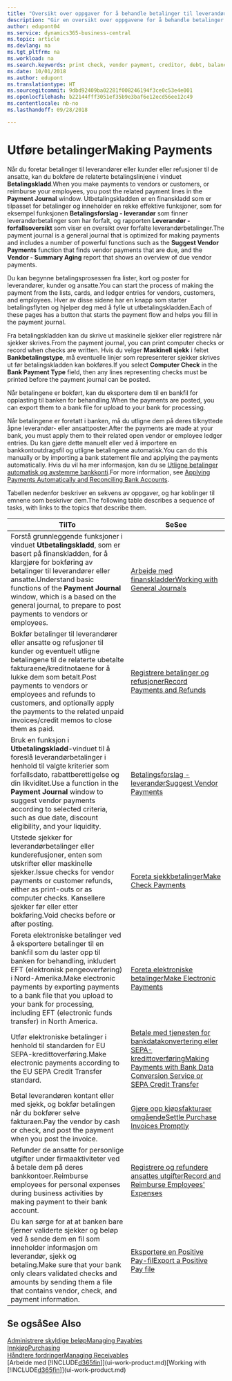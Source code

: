 ```yaml
---
title: "Oversikt over oppgaver for å behandle betalinger til leverandører | Microsoft-dokumentasjon"
description: "Gir en oversikt over oppgavene for å behandle betalinger til leverandører eller kreditorer, inkludert bokføring av betalingslinjene og oversikt over forfalt saldo."
author: edupont04
ms.service: dynamics365-business-central
ms.topic: article
ms.devlang: na
ms.tgt_pltfrm: na
ms.workload: na
ms.search.keywords: print check, vendor payment, creditor, debt, balance due, AP
ms.date: 10/01/2018
ms.author: edupont
ms.translationtype: HT
ms.sourcegitcommit: 9dbd92409ba02281f008246194f3ce0c53e4e001
ms.openlocfilehash: b22144fff3051ef35b9e3baf6e12ecd56ee12c49
ms.contentlocale: nb-no
ms.lasthandoff: 09/28/2018

---
```

# <a name="making-payments"></a><span data-ttu-id="50fa8-103">Utføre betalinger</span><span class="sxs-lookup"><span data-stu-id="50fa8-103">Making Payments</span></span>

<span data-ttu-id="50fa8-104">Når du foretar betalinger til leverandører eller kunder eller refusjoner til de ansatte, kan du bokføre de relaterte betalingslinjene i vinduet **Betalingskladd**.</span><span class="sxs-lookup"><span data-stu-id="50fa8-104">When you make payments to vendors or customers, or reimburse your employees, you post the related payment lines in the **Payment Journal** window.</span></span> <span data-ttu-id="50fa8-105">Utbetalingskladden er en finanskladd som er tilpasset for betalinger og inneholder en rekke effektive funksjoner, som for eksempel funksjonen **Betalingsforslag - leverandør** som finner leverandørbetalinger som har forfalt, og rapporten **Leverandør - forfallsoversikt** som viser en oversikt over forfalte leverandørbetalinger.</span><span class="sxs-lookup"><span data-stu-id="50fa8-105">The payment journal is a general journal that is optimized for making payments and includes a number of powerful functions such as the **Suggest Vendor Payments** function that finds vendor payments that are due, and the **Vendor - Summary Aging** report that shows an overview of due vendor payments.</span></span>  

<span data-ttu-id="50fa8-106">Du kan begynne betalingsprosessen fra lister, kort og poster for leverandører, kunder og ansatte.</span><span class="sxs-lookup"><span data-stu-id="50fa8-106">You can start the process of making the payment from the lists, cards, and ledger entries for vendors, customers, and employees.</span></span> <span data-ttu-id="50fa8-107">Hver av disse sidene har en knapp som starter betalingsflyten og hjelper deg med å fylle ut utbetalingskladden.</span><span class="sxs-lookup"><span data-stu-id="50fa8-107">Each of these pages has a button that starts the payment flow and helps you fill in the payment journal.</span></span>  

<span data-ttu-id="50fa8-108">Fra betalingskladden kan du skrive ut maskinelle sjekker eller registrere når sjekker skrives.</span><span class="sxs-lookup"><span data-stu-id="50fa8-108">From the payment journal, you can print computer checks or record when checks are written.</span></span> <span data-ttu-id="50fa8-109">Hvis du velger **Maskinell sjekk** i feltet **Bankbetalingstype**, må eventuelle linjer som representerer sjekker skrives ut før betalingskladden kan bokføres.</span><span class="sxs-lookup"><span data-stu-id="50fa8-109">If you select **Computer Check** in the **Bank Payment Type** field, then any lines representing checks must be printed before the payment journal can be posted.</span></span>

<span data-ttu-id="50fa8-110">Når betalingene er bokført, kan du eksportere dem til en bankfil for opplasting til banken for behandling.</span><span class="sxs-lookup"><span data-stu-id="50fa8-110">When the payments are posted, you can export them to a bank file for upload to your bank for processing.</span></span>

<span data-ttu-id="50fa8-111">Når betalingene er foretatt i banken, må du utligne dem på deres tilknyttede åpne leverandør- eller ansattposter.</span><span class="sxs-lookup"><span data-stu-id="50fa8-111">After the payments are made at your bank, you must apply them to their related open vendor or employee ledger entries.</span></span> <span data-ttu-id="50fa8-112">Du kan gjøre dette manuelt eller ved å importere en bankkontoutdragsfil og utligne betalingene automatisk.</span><span class="sxs-lookup"><span data-stu-id="50fa8-112">You can do this manually or by importing a bank statement file and applying the payments automatically.</span></span> <span data-ttu-id="50fa8-113">Hvis du vil ha mer informasjon, kan du se [Utligne betalinger automatisk og avstemme bankkonti](receivables-apply-payments-auto-reconcile-bank-accounts.md).</span><span class="sxs-lookup"><span data-stu-id="50fa8-113">For more information, see [Applying Payments Automatically and Reconciling Bank Accounts](receivables-apply-payments-auto-reconcile-bank-accounts.md).</span></span>

<span data-ttu-id="50fa8-114">Tabellen nedenfor beskriver en sekvens av oppgaver, og har koblinger til emnene som beskriver dem.</span><span class="sxs-lookup"><span data-stu-id="50fa8-114">The following table describes a sequence of tasks, with links to the topics that describe them.</span></span>

| <span data-ttu-id="50fa8-115">Til</span><span class="sxs-lookup"><span data-stu-id="50fa8-115">To</span></span> | <span data-ttu-id="50fa8-116">Se</span><span class="sxs-lookup"><span data-stu-id="50fa8-116">See</span></span> |
| --- | --- |
|<span data-ttu-id="50fa8-117">Forstå grunnleggende funksjoner i vinduet **Utbetalingskladd**, som er basert på finanskladden, for å klargjøre for bokføring av betalinger til leverandører eller ansatte.</span><span class="sxs-lookup"><span data-stu-id="50fa8-117">Understand basic functions of the **Payment Journal** window, which is a based on the general journal, to prepare to post payments to vendors or employees.</span></span>|[<span data-ttu-id="50fa8-118">Arbeide med finanskladder</span><span class="sxs-lookup"><span data-stu-id="50fa8-118">Working with General Journals</span></span>](ui-work-general-journals.md)|
|<span data-ttu-id="50fa8-119">Bokfør betalinger til leverandører eller ansatte og refusjoner til kunder og eventuelt utligne betalingene til de relaterte ubetalte fakturaene/kreditnotaene for å lukke dem som betalt.</span><span class="sxs-lookup"><span data-stu-id="50fa8-119">Post payments to vendors or employees and refunds to customers, and optionally apply the payments to the related unpaid invoices/credit memos to close them as paid.</span></span>|[<span data-ttu-id="50fa8-120">Registrere betalinger og refusjoner</span><span class="sxs-lookup"><span data-stu-id="50fa8-120">Record Payments and Refunds</span></span>](payables-how-post-payments-refunds.md)|
| <span data-ttu-id="50fa8-121">Bruk en funksjon i **Utbetalingskladd**-vinduet til å foreslå leverandørbetalinger i henhold til valgte kriterier som forfallsdato, rabattberettigelse og din likviditet.</span><span class="sxs-lookup"><span data-stu-id="50fa8-121">Use a function in the **Payment Journal** window to suggest vendor payments according to selected criteria, such as due date, discount eligibility, and your liquidity.</span></span> |[<span data-ttu-id="50fa8-122">Betalingsforslag - leverandør</span><span class="sxs-lookup"><span data-stu-id="50fa8-122">Suggest Vendor Payments</span></span>](payables-how-suggest-vendor-payments.md) |
| <span data-ttu-id="50fa8-123">Utstede sjekker for leverandørbetalinger eller kunderefusjoner, enten som utskrifter eller maskinelle sjekker.</span><span class="sxs-lookup"><span data-stu-id="50fa8-123">Issue checks for vendor payments or customer refunds, either as print-outs or as computer checks.</span></span> <span data-ttu-id="50fa8-124">Kansellere sjekker før eller etter bokføring.</span><span class="sxs-lookup"><span data-stu-id="50fa8-124">Void checks before or after posting.</span></span> |[<span data-ttu-id="50fa8-125">Foreta sjekkbetalinger</span><span class="sxs-lookup"><span data-stu-id="50fa8-125">Make Check Payments</span></span>](payables-how-work-checks.md) |
|<span data-ttu-id="50fa8-126">Foreta elektroniske betalinger ved å eksportere betalinger til en bankfil som du laster opp til banken for behandling, inkludert EFT (elektronisk pengeoverføring) i Nord-Amerika.</span><span class="sxs-lookup"><span data-stu-id="50fa8-126">Make electronic payments by exporting payments to a bank file that you upload to your bank for processing, including EFT (electronic funds transfer) in North America.</span></span> |[<span data-ttu-id="50fa8-127">Foreta elektroniske betalinger</span><span class="sxs-lookup"><span data-stu-id="50fa8-127">Make Electronic Payments</span></span>](payables-how-export-payments-bank-file.md)|
|<span data-ttu-id="50fa8-128">Utfør elektroniske betalinger i henhold til standarden for EU SEPA-kredittoverføring.</span><span class="sxs-lookup"><span data-stu-id="50fa8-128">Make electronic payments according to the EU SEPA Credit Transfer standard.</span></span>|[<span data-ttu-id="50fa8-129">Betale med tjenesten for bankdatakonvertering eller SEPA-kredittoverføring</span><span class="sxs-lookup"><span data-stu-id="50fa8-129">Making Payments with Bank Data Conversion Service or SEPA Credit Transfer</span></span>](finance-make-payments-with-bank-data-conversion-service-or-sepa-credit-transfer.md)|
| <span data-ttu-id="50fa8-130">Betal leverandøren kontant eller med sjekk, og bokfør betalingen når du bokfører selve fakturaen.</span><span class="sxs-lookup"><span data-stu-id="50fa8-130">Pay the vendor by cash or check, and post the payment when you post the invoice.</span></span> |[<span data-ttu-id="50fa8-131">Gjøre opp kjøpsfakturaer omgående</span><span class="sxs-lookup"><span data-stu-id="50fa8-131">Settle Purchase Invoices Promptly</span></span>](finance-how-to-settle-purchase-invoices-promptly.md) |
|<span data-ttu-id="50fa8-132">Refunder de ansatte for personlige utgifter under firmaaktiviteter ved å betale dem på deres bankkontoer.</span><span class="sxs-lookup"><span data-stu-id="50fa8-132">Reimburse employees for personal expenses during business activities by making payment to their bank account.</span></span>|[<span data-ttu-id="50fa8-133">Registrere og refundere ansattes utgifter</span><span class="sxs-lookup"><span data-stu-id="50fa8-133">Record and Reimburse Employees' Expenses</span></span>](finance-how-record-reimburse-employee-expenses.md)|
| <span data-ttu-id="50fa8-134">Du kan sørge for at at banken bare fjerner validerte sjekker og beløp ved å sende dem en fil som inneholder informasjon om leverandør, sjekk og betaling.</span><span class="sxs-lookup"><span data-stu-id="50fa8-134">Make sure that your bank only clears validated checks and amounts by sending them a file that contains vendor, check, and payment information.</span></span> |[<span data-ttu-id="50fa8-135">Eksportere en Positive Pay-fil</span><span class="sxs-lookup"><span data-stu-id="50fa8-135">Export a Positive Pay file</span></span>](finance-how-positive-pay.md) |

## <a name="see-also"></a><span data-ttu-id="50fa8-136">Se også</span><span class="sxs-lookup"><span data-stu-id="50fa8-136">See Also</span></span>
[<span data-ttu-id="50fa8-137">Administrere skyldige beløp</span><span class="sxs-lookup"><span data-stu-id="50fa8-137">Managing Payables</span></span>](payables-manage-payables.md)  
[<span data-ttu-id="50fa8-138">Innkjøp</span><span class="sxs-lookup"><span data-stu-id="50fa8-138">Purchasing</span></span>](purchasing-manage-purchasing.md)  
[<span data-ttu-id="50fa8-139">Håndtere fordringer</span><span class="sxs-lookup"><span data-stu-id="50fa8-139">Managing Receivables</span></span>](receivables-manage-receivables.md)  
<span data-ttu-id="50fa8-140">[Arbeide med [!INCLUDE[d365fin](includes/d365fin_md.md)]](ui-work-product.md)</span><span class="sxs-lookup"><span data-stu-id="50fa8-140">[Working with [!INCLUDE[d365fin](includes/d365fin_md.md)]](ui-work-product.md)</span></span>  

